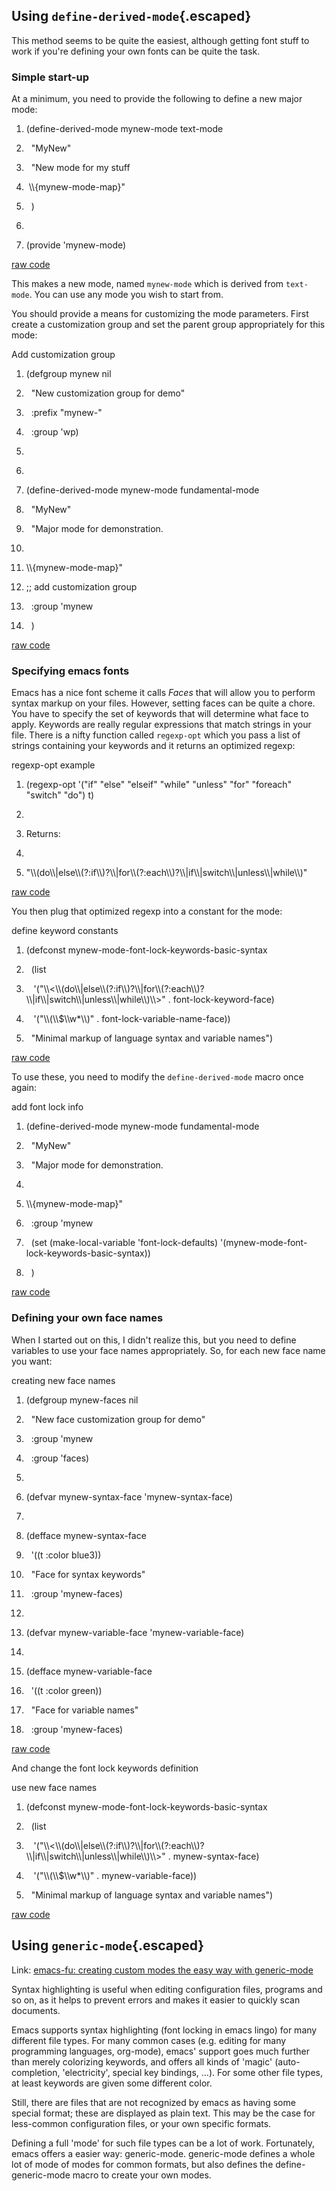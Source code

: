 <div id="wikitext">

Using `define-derived-mode`{.escaped}
-------------------------------------

This method seems to be quite the easiest, although getting font stuff
to work if you're defining your own fonts can be quite the task.

<div class="vspace">

</div>

### Simple start-up

At a minimum, you need to provide the following to define a new major
mode:

<div class="vspace">

</div>

<div id="sourceblock1" class="sourceblock">

<div class="sourceblocktext">

<div class="lisp">

1.  <div class="de1">

    <span class="br0">(</span>define-derived-mode mynew-mode text-mode

    </div>

2.  <div class="de1">

      <span class="st0">"MyNew"</span>

    </div>

3.  <div class="de1">

      <span class="st0">"New mode for my stuff</span>

    </div>

4.  <div class="de1">

    <span class="st0">  <span
    class="es0">\\\\</span>{mynew-mode-map}"</span>

    </div>

5.  <div class="de2">

      <span class="br0">)</span>

    </div>

6.  <div class="de1">

     

    </div>

7.  <div class="de1">

    <span class="br0">(</span>provide 'mynew-mode<span
    class="br0">)</span>

    </div>

</div>

</div>

<div class="sourceblocklink">

[raw
code](http://wiki.tamouse.org?n=Technology.CreatingCustomEmacsModes?action=sourceblock&num=1)

</div>

</div>

This makes a new mode, named `mynew-mode` which is derived from
`text-mode`. You can use any mode you wish to start from.

You should provide a means for customizing the mode parameters. First
create a customization group and set the parent group appropriately for
this mode:

<div class="vspace">

</div>

<div id="sourceblock2" class="sourceblock">

<div class="sourceblocktext">

<div class="lisp">

<div class="head">

Add customization group

</div>

1.  <div class="de1">

    <span class="br0">(</span>defgroup mynew <span
    class="kw1">nil</span>

    </div>

2.  <div class="de1">

      <span class="st0">"New customization group for demo"</span>

    </div>

3.  <div class="de1">

      <span class="sy0">:</span><span class="me1">prefix</span> <span
    class="st0">"mynew-"</span>

    </div>

4.  <div class="de1">

      <span class="sy0">:</span><span class="me1">group</span> 'wp<span
    class="br0">)</span>

    </div>

5.  <div class="de2">

     

    </div>

6.  <div class="de1">

     

    </div>

7.  <div class="de1">

    <span class="br0">(</span>define-derived-mode mynew-mode
    fundamental-mode

    </div>

8.  <div class="de1">

      <span class="st0">"MyNew"</span>

    </div>

9.  <div class="de1">

      <span class="st0">"Major mode for demonstration.</span>

    </div>

10. <div class="de2">

     

    </div>

11. <div class="de1">

    <span class="st0"><span
    class="es0">\\\\</span>{mynew-mode-map}"</span>

    </div>

12. <div class="de1">

    <span class="co1">;; add customization group</span>

    </div>

13. <div class="de1">

      <span class="sy0">:</span><span class="me1">group</span> 'mynew

    </div>

14. <div class="de1">

      <span class="br0">)</span>

    </div>

</div>

</div>

<div class="sourceblocklink">

[raw
code](http://wiki.tamouse.org?n=Technology.CreatingCustomEmacsModes?action=sourceblock&num=2)

</div>

</div>

<div class="vspace">

</div>

### Specifying emacs fonts

Emacs has a nice font scheme it calls *Faces* that will allow you to
perform syntax markup on your files. However, setting faces can be quite
a chore. You have to specify the set of keywords that will determine
what face to apply. Keywords are really regular expressions that match
strings in your file. There is a nifty function called `regexp-opt`
which you pass a list of strings containing your keywords and it returns
an optimized regexp:

<div class="vspace">

</div>

<div id="sourceblock3" class="sourceblock">

<div class="sourceblocktext">

<div class="lisp">

<div class="head">

regexp-opt example

</div>

1.  <div class="de1">

    <span class="br0">(</span>regexp-opt '<span
    class="br0">(</span><span class="st0">"if"</span> <span
    class="st0">"else"</span> <span class="st0">"elseif"</span> <span
    class="st0">"while"</span> <span class="st0">"unless"</span> <span
    class="st0">"for"</span> <span class="st0">"foreach"</span> <span
    class="st0">"switch"</span> <span class="st0">"do"</span><span
    class="br0">)</span> t<span class="br0">)</span>

    </div>

2.  <div class="de1">

     

    </div>

3.  <div class="de1">

    Returns<span class="sy0">:</span>

    </div>

4.  <div class="de1">

     

    </div>

5.  <div class="de2">

    <span class="st0">"<span class="es0">\\\\</span>(do<span
    class="es0">\\\\</span>|else<span class="es0">\\\\</span>(?:if<span
    class="es0">\\\\</span>)?<span class="es0">\\\\</span>|for<span
    class="es0">\\\\</span>(?:each<span class="es0">\\\\</span>)?<span
    class="es0">\\\\</span>|if<span class="es0">\\\\</span>|switch<span
    class="es0">\\\\</span>|unless<span
    class="es0">\\\\</span>|while<span class="es0">\\\\</span>)"</span>

    </div>

</div>

</div>

<div class="sourceblocklink">

[raw
code](http://wiki.tamouse.org?n=Technology.CreatingCustomEmacsModes?action=sourceblock&num=3)

</div>

</div>

You then plug that optimized regexp into a constant for the mode:

<div class="vspace">

</div>

<div id="sourceblock4" class="sourceblock">

<div class="sourceblocktext">

<div class="lisp">

<div class="head">

define keyword constants

</div>

1.  <div class="de1">

    <span class="br0">(</span>defconst
    mynew-mode-font-lock-keywords-basic-syntax

    </div>

2.  <div class="de1">

      <span class="br0">(</span><span class="kw1">list</span>

    </div>

3.  <div class="de1">

       '<span class="br0">(</span><span class="st0">"<span
    class="es0">\\\\</span>\<<span class="es0">\\\\</span>(do<span
    class="es0">\\\\</span>|else<span class="es0">\\\\</span>(?:if<span
    class="es0">\\\\</span>)?<span class="es0">\\\\</span>|for<span
    class="es0">\\\\</span>(?:each<span class="es0">\\\\</span>)?<span
    class="es0">\\\\</span>|if<span class="es0">\\\\</span>|switch<span
    class="es0">\\\\</span>|unless<span
    class="es0">\\\\</span>|while<span class="es0">\\\\</span>)<span
    class="es0">\\\\</span>\>"</span> <span class="sy0">.</span>
    font-lock-keyword-face<span class="br0">)</span>

    </div>

4.  <div class="de1">

       '<span class="br0">(</span><span class="st0">"<span
    class="es0">\\\\</span>(<span class="es0">\\\\</span>\$<span
    class="es0">\\\\</span>w\*<span class="es0">\\\\</span>)"</span>
    <span class="sy0">.</span> font-lock-variable-name-face<span
    class="br0">)</span><span class="br0">)</span>

    </div>

5.  <div class="de2">

      <span class="st0">"Minimal markup of language syntax and variable
    names"</span><span class="br0">)</span>

    </div>

</div>

</div>

<div class="sourceblocklink">

[raw
code](http://wiki.tamouse.org?n=Technology.CreatingCustomEmacsModes?action=sourceblock&num=4)

</div>

</div>

To use these, you need to modify the `define-derived-mode` macro once
again:

<div class="vspace">

</div>

<div id="sourceblock5" class="sourceblock">

<div class="sourceblocktext">

<div class="lisp">

<div class="head">

add font lock info

</div>

1.  <div class="de1">

    <span class="br0">(</span>define-derived-mode mynew-mode
    fundamental-mode

    </div>

2.  <div class="de1">

      <span class="st0">"MyNew"</span>

    </div>

3.  <div class="de1">

      <span class="st0">"Major mode for demonstration.</span>

    </div>

4.  <div class="de1">

     

    </div>

5.  <div class="de2">

    <span class="st0"><span
    class="es0">\\\\</span>{mynew-mode-map}"</span>

    </div>

6.  <div class="de1">

      <span class="sy0">:</span><span class="me1">group</span> 'mynew

    </div>

7.  <div class="de1">

      <span class="br0">(</span><span class="kw1">set</span> <span
    class="br0">(</span>make-local-variable 'font-lock-defaults<span
    class="br0">)</span> '<span
    class="br0">(</span>mynew-mode-font-lock-keywords-basic-syntax<span
    class="br0">)</span><span class="br0">)</span>

    </div>

8.  <div class="de1">

      <span class="br0">)</span>

    </div>

</div>

</div>

<div class="sourceblocklink">

[raw
code](http://wiki.tamouse.org?n=Technology.CreatingCustomEmacsModes?action=sourceblock&num=5)

</div>

</div>

<div class="vspace">

</div>

### Defining your own face names

When I started out on this, I didn't realize this, but you need to
define variables to use your face names appropriately. So, for each new
face name you want:

<div class="vspace">

</div>

<div id="sourceblock6" class="sourceblock">

<div class="sourceblocktext">

<div class="lisp">

<div class="head">

creating new face names

</div>

1.  <div class="de1">

    <span class="br0">(</span>defgroup mynew-faces <span
    class="kw1">nil</span>

    </div>

2.  <div class="de1">

      <span class="st0">"New face customization group for demo"</span>

    </div>

3.  <div class="de1">

      <span class="sy0">:</span><span class="me1">group</span> 'mynew

    </div>

4.  <div class="de1">

      <span class="sy0">:</span><span class="me1">group</span>
    'faces<span class="br0">)</span>

    </div>

5.  <div class="de2">

     

    </div>

6.  <div class="de1">

    <span class="br0">(</span>defvar mynew-syntax-face
    'mynew-syntax-face<span class="br0">)</span>

    </div>

7.  <div class="de1">

     

    </div>

8.  <div class="de1">

    <span class="br0">(</span>defface mynew-syntax-face

    </div>

9.  <div class="de1">

      '<span class="br0">(</span><span class="br0">(</span>t <span
    class="sy0">:</span><span class="me1">color</span> blue3<span
    class="br0">)</span><span class="br0">)</span>

    </div>

10. <div class="de2">

      <span class="st0">"Face for syntax keywords"</span>

    </div>

11. <div class="de1">

      <span class="sy0">:</span><span class="me1">group</span>
    'mynew-faces<span class="br0">)</span>

    </div>

12. <div class="de1">

     

    </div>

13. <div class="de1">

    <span class="br0">(</span>defvar mynew-variable-face
    'mynew-variable-face<span class="br0">)</span>

    </div>

14. <div class="de1">

     

    </div>

15. <div class="de2">

    <span class="br0">(</span>defface mynew-variable-face

    </div>

16. <div class="de1">

      '<span class="br0">(</span><span class="br0">(</span>t <span
    class="sy0">:</span><span class="me1">color</span> green<span
    class="br0">)</span><span class="br0">)</span>

    </div>

17. <div class="de1">

      <span class="st0">"Face for variable names"</span>

    </div>

18. <div class="de1">

      <span class="sy0">:</span><span class="me1">group</span>
    'mynew-faces<span class="br0">)</span>

    </div>

</div>

</div>

<div class="sourceblocklink">

[raw
code](http://wiki.tamouse.org?n=Technology.CreatingCustomEmacsModes?action=sourceblock&num=6)

</div>

</div>

And change the font lock keywords definition

<div class="vspace">

</div>

<div id="sourceblock7" class="sourceblock">

<div class="sourceblocktext">

<div class="lisp">

<div class="head">

use new face names

</div>

1.  <div class="de1">

    <span class="br0">(</span>defconst
    mynew-mode-font-lock-keywords-basic-syntax

    </div>

2.  <div class="de1">

      <span class="br0">(</span><span class="kw1">list</span>

    </div>

3.  <div class="de1">

       '<span class="br0">(</span><span class="st0">"<span
    class="es0">\\\\</span>\<<span class="es0">\\\\</span>(do<span
    class="es0">\\\\</span>|else<span class="es0">\\\\</span>(?:if<span
    class="es0">\\\\</span>)?<span class="es0">\\\\</span>|for<span
    class="es0">\\\\</span>(?:each<span class="es0">\\\\</span>)?<span
    class="es0">\\\\</span>|if<span class="es0">\\\\</span>|switch<span
    class="es0">\\\\</span>|unless<span
    class="es0">\\\\</span>|while<span class="es0">\\\\</span>)<span
    class="es0">\\\\</span>\>"</span> <span class="sy0">.</span>
    mynew-syntax-face<span class="br0">)</span>

    </div>

4.  <div class="de1">

       '<span class="br0">(</span><span class="st0">"<span
    class="es0">\\\\</span>(<span class="es0">\\\\</span>\$<span
    class="es0">\\\\</span>w\*<span class="es0">\\\\</span>)"</span>
    <span class="sy0">.</span> mynew-variable-face<span
    class="br0">)</span><span class="br0">)</span>

    </div>

5.  <div class="de2">

      <span class="st0">"Minimal markup of language syntax and variable
    names"</span><span class="br0">)</span>

    </div>

</div>

</div>

<div class="sourceblocklink">

[raw
code](http://wiki.tamouse.org?n=Technology.CreatingCustomEmacsModes?action=sourceblock&num=7)

</div>

</div>

<div class="vspace">

</div>

Using `generic-mode`{.escaped}
------------------------------

Link: [emacs-fu: creating custom modes the easy way with
generic-mode](http://emacs-fu.blogspot.com/2010/04/creating-custom-modes-easy-way-with.html)

<div class="vspace">

</div>

<div class="round lrindent quote">

Syntax highlighting is useful when editing configuration files, programs
and so on, as it helps to prevent errors and makes it easier to quickly
scan documents.

Emacs supports syntax highlighting (font locking in emacs lingo) for
many different file types. For many common cases (e.g. editing for many
programming languages, org-mode), emacs' support goes much further than
merely colorizing keywords, and offers all kinds of 'magic'
(auto-completion, 'electricity', special key bindings, …). For some
other file types, at least keywords are given some different color.

Still, there are files that are not recognized by emacs as having some
special format; these are displayed as plain text. This may be the case
for less-common configuration files, or your own specific formats.

Defining a full 'mode' for such file types can be a lot of work.
Fortunately, emacs offers a easier way: generic-mode. generic-mode
defines a whole lot of mode of modes for common formats, but also
defines the define-generic-mode macro to create your own modes.

</div>

<div class="vspace">

</div>

<div style="display: none;">

This goes at the bottom of the page, hidden by comment block class
Summary:Some ways to create a major mode in emacs
Parent:(Technology.)Emacs <span
class="wikiword">[IncludeMe](http://wiki.tamouse.org?n=Technology.IncludeMe?action=edit)[?](http://wiki.tamouse.org?n=Technology.IncludeMe?action=edit)</span>:[Technology.Emacs](http://wiki.tamouse.org?n=Technology.Emacs?action=print)
Categories:[HowTos](http://wiki.tamouse.org?n=Category.HowTos)

</div>

</div>
